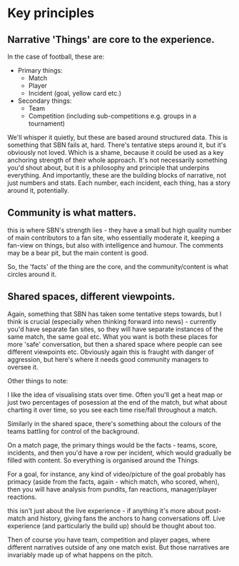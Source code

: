 # Key principles

## Narrative 'Things' are core to the experience.
In the case of football, these are:
  - Primary things:
    - Match
    - Player
    - Incident (goal, yellow card etc.)
  - Secondary things:
    - Team
    - Competition (including sub-competitions e.g. groups in a tournament)

We'll whisper it quietly, but these are based around structured data. This is something that SBN fails at, hard. There's tentative steps around it, but it's obviously not loved. Which is a shame, because it could be used as a key anchoring strength of their whole approach. It's not necessarily something you'd shout about, but it is a philosophy and principle that underpins everything. And importantly, these are the building blocks of narrative, not just numbers and stats. Each number, each incident, each thing, has a story around it, potentially.

## Community is what matters.
this is where SBN's strength lies - they have a small but high quality number of main contributors to a fan site, who essentially moderate it, keeping a fan-view on things, but also with intelligence and humour. The comments may be a bear pit, but the main content is good.

So, the 'facts' of the thing are the core, and the community/content is what circles around it.

## Shared spaces, different viewpoints.
Again, something that SBN has taken some tentative steps towards, but I think is crucial (especially when thinking forward into news) - currently you'd have separate fan sites, so they will have separate instances of the same match, the same goal etc. What you want is both these places for more 'safe' conversation, but then a shared space where people can see different viewpoints etc. Obviously again this is fraught with danger of aggression, but here's where it needs good community managers to oversee it.

Other things to note:

I like the idea of visualising stats over time. Often you'll get a heat map or just two percentages of posession at the end of the match, but what about charting it over time, so you see each time rise/fall throughout a match.

Similarly in the shared space, there's something about the colours of the teams battling for control of the background.

On a match page, the primary things would be the facts - teams, score, incidents, and then you'd have a row per incident, which would gradually be filled with content. So everything is organised around the Things.

For a goal, for instance, any kind of video/picture of the goal probably has primacy (aside from the facts, again - which match, who scored, when), then you will have analysis from pundits, fan reactions, manager/player reactions.

this isn't just about the live experience - if anything it's more about post-match and history, giving fans the anchors to hang conversations off. Live experience (and particularly the build up) should be thought about too.

Then of course you have team, competition and player pages, where different narratives outside of any one match exist. But those narratives are invariably made up of what happens on the pitch.

